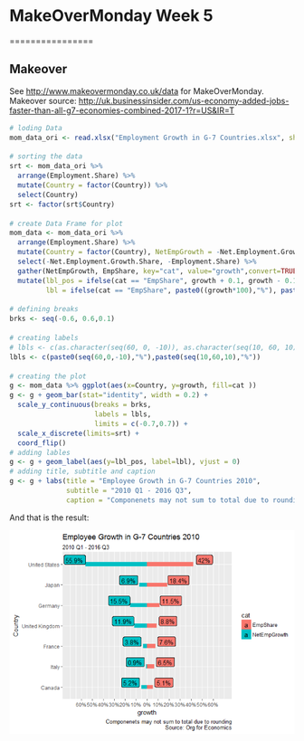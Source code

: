 MakeOverMonday Week 5
=====================
================

Makeover
--------

See <http://www.makeovermonday.co.uk/data> for MakeOverMonday. Makeover source: <http://uk.businessinsider.com/us-economy-added-jobs-faster-than-all-g7-economies-combined-2017-1?r=US&IR=T>

``` r
# loding Data
mom_data_ori <- read.xlsx("Employment Growth in G-7 Countries.xlsx", sheet = 1)

# sorting the data
srt <- mom_data_ori %>% 
  arrange(Employment.Share) %>% 
  mutate(Country = factor(Country)) %>% 
  select(Country)
srt <- factor(srt$Country)

# create Data Frame for plot
mom_data <- mom_data_ori %>% 
  arrange(Employment.Share) %>% 
  mutate(Country = factor(Country), NetEmpGrowth = -Net.Employment.Growth.Share, EmpShare= Employment.Share) %>%
  select(-Net.Employment.Growth.Share, -Employment.Share) %>% 
  gather(NetEmpGrowth, EmpShare, key="cat", value="growth",convert=TRUE) %>% 
  mutate(lbl_pos = ifelse(cat == "EmpShare", growth + 0.1, growth - 0.1), 
         lbl = ifelse(cat == "EmpShare", paste0((growth*100),"%"), paste0((growth*-100),"%"))) 

# defining breaks
brks <- seq(-0.6, 0.6,0.1)

# creating labels
# lbls <- c(as.character(seq(60, 0, -10)), as.character(seq(10, 60, 10)))
lbls <- c(paste0(seq(60,0,-10),"%"),paste0(seq(10,60,10),"%"))

# creating the plot
g <- mom_data %>% ggplot(aes(x=Country, y=growth, fill=cat ))
g <- g + geom_bar(stat="identity", width = 0.2) +
  scale_y_continuous(breaks = brks,
                     labels = lbls,
                     limits = c(-0.7,0.7)) + 
  scale_x_discrete(limits=srt) +
  coord_flip()
# adding lables
g <- g + geom_label(aes(y=lbl_pos, label=lbl), vjust = 0)
# adding title, subtitle and caption
g <- g + labs(title = "Employee Growth in G-7 Countries 2010", 
              subtitle = "2010 Q1 - 2016 Q3",
              caption = "Componenets may not sum to total due to rounding\n Source: Org for Economics") 
```

And that is the result:

![](makeOverMonday_W5_files/figure-markdown_github/plot-1.png)
